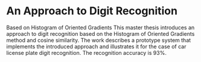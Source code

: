 # An Approach to Digit Recognition
Based on Histogram of Oriented
Gradients
This master thesis introduces an approach to digit recognition based on the
Histogram of Oriented Gradients method and cosine similarity. The work
describes a prototype system that implements the introduced approach and
illustrates it for the case of car license plate digit recognition. The recognition
accuracy is 93%.
